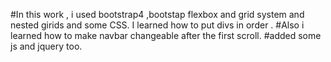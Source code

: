 #In this work , i used bootstrap4 ,bootstap flexbox and grid system and nested girids   and some CSS. I learned how to put divs in order .
#Also i learned how to make navbar changeable after the first scroll.
#added some js and jquery too.